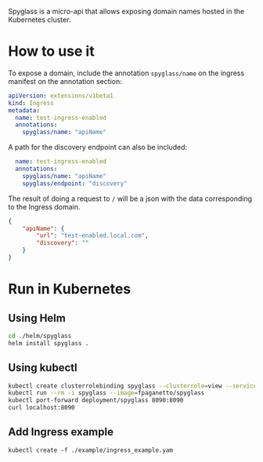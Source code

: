 Spyglass is a micro-api that allows exposing domain names hosted in the Kubernetes cluster.

# How to use it
To expose a domain, include the annotation `spyglass/name` on the ingress manifest on the annotation section:
```yaml
apiVersion: extensions/v1beta1
kind: Ingress
metadata:
  name: test-ingress-enabled
  annotations:
    spyglass/name: "apiName"
```

A path for the discovery endpoint can also be included:
```yaml
  name: test-ingress-enabled
  annotations:
    spyglass/name: "apiName"
    spyglass/endpoint: "discovery"
```

The result of doing a request to `/` will be a json with the data corresponding to the Ingress domain.

```json
{
    "apiName": {
        "url": "test-enabled.local.com",
        "discovery": ""
    }
}
```

# Run in Kubernetes

## Using Helm
```bash
cd ./helm/spyglass
helm install spyglass .
```

## Using kubectl
```bash
kubectl create clusterrolebinding spyglass --clusterrole=view --serviceaccount=default:default
kubectl run --rm -i spyglass --image=fpaganetto/spyglass
kubectl port-forward deployment/spyglass 8090:8090
curl localhost:8090
```

## Add Ingress example
```
kubectl create -f ./example/ingress_example.yam
```
